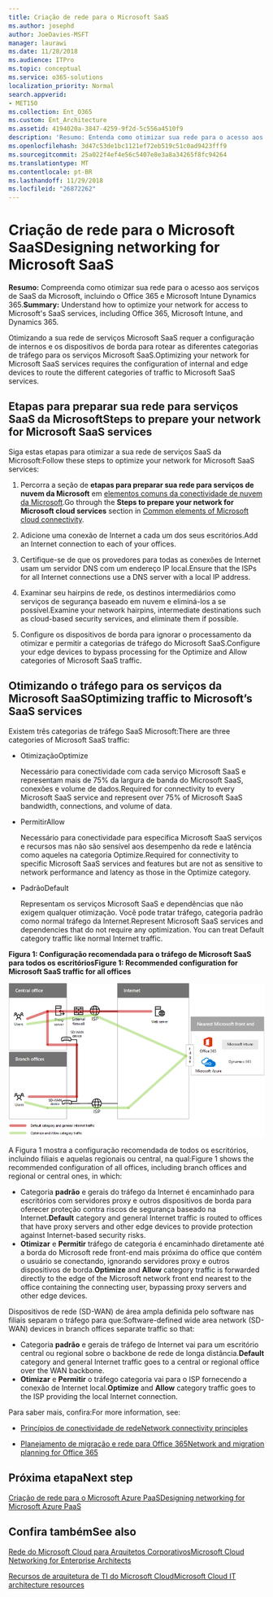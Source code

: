 ```yaml
---
title: Criação de rede para o Microsoft SaaS
ms.author: josephd
author: JoeDavies-MSFT
manager: laurawi
ms.date: 11/28/2018
ms.audience: ITPro
ms.topic: conceptual
ms.service: o365-solutions
localization_priority: Normal
search.appverid:
- MET150
ms.collection: Ent_O365
ms.custom: Ent_Architecture
ms.assetid: 4194020a-3847-4259-9f2d-5c556a4510f9
description: 'Resumo: Entenda como otimizar sua rede para o acesso aos serviços de SaaS da Microsoft, incluindo o Office 365 e Microsoft Intune Dynamics 365.'
ms.openlocfilehash: 3d47c53de1bc1121ef72eb519c51c0ad9423fff9
ms.sourcegitcommit: 25a022f4ef4e56c5407e8e3a8a34265f8fc94264
ms.translationtype: MT
ms.contentlocale: pt-BR
ms.lasthandoff: 11/29/2018
ms.locfileid: "26872262"
---
```

# <a name="designing-networking-for-microsoft-saas"></a><span data-ttu-id="8bfa2-103">Criação de rede para o Microsoft SaaS</span><span class="sxs-lookup"><span data-stu-id="8bfa2-103">Designing networking for Microsoft SaaS</span></span>

 <span data-ttu-id="8bfa2-104">**Resumo:** Compreenda como otimizar sua rede para o acesso aos serviços de SaaS da Microsoft, incluindo o Office 365 e Microsoft Intune Dynamics 365.</span><span class="sxs-lookup"><span data-stu-id="8bfa2-104">**Summary:** Understand how to optimize your network for access to Microsoft's SaaS services, including Office 365, Microsoft Intune, and Dynamics 365.</span></span>
  
<span data-ttu-id="8bfa2-105">Otimizando a sua rede de serviços Microsoft SaaS requer a configuração de internos e os dispositivos de borda para rotear as diferentes categorias de tráfego para os serviços Microsoft SaaS.</span><span class="sxs-lookup"><span data-stu-id="8bfa2-105">Optimizing your network for Microsoft SaaS services requires the configuration of internal and edge devices to route the different categories of traffic to Microsoft SaaS services.</span></span>
  
## <a name="steps-to-prepare-your-network-for-microsoft-saas-services"></a><span data-ttu-id="8bfa2-106">Etapas para preparar sua rede para serviços SaaS da Microsoft</span><span class="sxs-lookup"><span data-stu-id="8bfa2-106">Steps to prepare your network for Microsoft SaaS services</span></span>

<span data-ttu-id="8bfa2-107">Siga estas etapas para otimizar a sua rede de serviços SaaS da Microsoft:</span><span class="sxs-lookup"><span data-stu-id="8bfa2-107">Follow these steps to optimize your network for Microsoft SaaS services:</span></span>
  
1. <span data-ttu-id="8bfa2-108">Percorra a seção de **etapas para preparar sua rede para serviços de nuvem da Microsoft** em [elementos comuns da conectividade de nuvem da Microsoft](common-elements-of-microsoft-cloud-connectivity.md).</span><span class="sxs-lookup"><span data-stu-id="8bfa2-108">Go through the **Steps to prepare your network for Microsoft cloud services** section in [Common elements of Microsoft cloud connectivity](common-elements-of-microsoft-cloud-connectivity.md).</span></span>
    
2. <span data-ttu-id="8bfa2-109">Adicione uma conexão de Internet a cada um dos seus escritórios.</span><span class="sxs-lookup"><span data-stu-id="8bfa2-109">Add an Internet connection to each of your offices.</span></span>
    
3. <span data-ttu-id="8bfa2-110">Certifique-se de que os provedores para todas as conexões de Internet usam um servidor DNS com um endereço IP local.</span><span class="sxs-lookup"><span data-stu-id="8bfa2-110">Ensure that the ISPs for all Internet connections use a DNS server with a local IP address.</span></span>
    
4. <span data-ttu-id="8bfa2-111">Examinar seu hairpins de rede, os destinos intermediários como serviços de segurança baseado em nuvem e eliminá-los a se possível.</span><span class="sxs-lookup"><span data-stu-id="8bfa2-111">Examine your network hairpins, intermediate destinations such as cloud-based security services, and eliminate them if possible.</span></span>
    
5. <span data-ttu-id="8bfa2-112">Configure os dispositivos de borda para ignorar o processamento da otimizar e permitir a categorias de tráfego do Microsoft SaaS.</span><span class="sxs-lookup"><span data-stu-id="8bfa2-112">Configure your edge devices to bypass processing for the Optimize and Allow categories of Microsoft SaaS traffic.</span></span>

## <a name="optimizing-traffic-to-microsofts-saas-services"></a><span data-ttu-id="8bfa2-113">Otimizando o tráfego para os serviços da Microsoft SaaS</span><span class="sxs-lookup"><span data-stu-id="8bfa2-113">Optimizing traffic to Microsoft’s SaaS services</span></span>    

<span data-ttu-id="8bfa2-114">Existem três categorias de tráfego SaaS Microsoft:</span><span class="sxs-lookup"><span data-stu-id="8bfa2-114">There are three categories of Microsoft SaaS traffic:</span></span>

- <span data-ttu-id="8bfa2-115">Otimização</span><span class="sxs-lookup"><span data-stu-id="8bfa2-115">Optimize</span></span>

  <span data-ttu-id="8bfa2-116">Necessário para conectividade com cada serviço Microsoft SaaS e representam mais de 75% da largura de banda do Microsoft SaaS, conexões e volume de dados.</span><span class="sxs-lookup"><span data-stu-id="8bfa2-116">Required for connectivity to every Microsoft SaaS service and represent over 75% of Microsoft SaaS bandwidth, connections, and volume of data.</span></span>

- <span data-ttu-id="8bfa2-117">Permitir</span><span class="sxs-lookup"><span data-stu-id="8bfa2-117">Allow</span></span>

  <span data-ttu-id="8bfa2-118">Necessário para conectividade para específica Microsoft SaaS serviços e recursos mas não são sensível aos desempenho da rede e latência como aqueles na categoria Optimize.</span><span class="sxs-lookup"><span data-stu-id="8bfa2-118">Required for connectivity to specific Microsoft SaaS services and features but are not as sensitive to network performance and latency as those in the Optimize category.</span></span>

- <span data-ttu-id="8bfa2-119">Padrão</span><span class="sxs-lookup"><span data-stu-id="8bfa2-119">Default</span></span>

  <span data-ttu-id="8bfa2-p101">Representam os serviços Microsoft SaaS e dependências que não exigem qualquer otimização. Você pode tratar tráfego, categoria padrão como normal tráfego da Internet.</span><span class="sxs-lookup"><span data-stu-id="8bfa2-p101">Represent Microsoft SaaS services and dependencies that do not require any optimization. You can treat Default category traffic like normal Internet traffic.</span></span>


<span data-ttu-id="8bfa2-122">**Figura 1: Configuração recomendada para o tráfego de Microsoft SaaS para todos os escritórios**</span><span class="sxs-lookup"><span data-stu-id="8bfa2-122">**Figure 1: Recommended configuration for Microsoft SaaS traffic for all offices**</span></span>

![Figura 1: Configuração recomendada para o tráfego de Microsoft SaaS para todos os escritórios](media/Network-Poster/SaaS1.png)

<span data-ttu-id="8bfa2-124">A Figura 1 mostra a configuração recomendada de todos os escritórios, incluindo filiais e aquelas regionais ou central, na qual:</span><span class="sxs-lookup"><span data-stu-id="8bfa2-124">Figure 1 shows the recommended configuration of all offices, including branch offices and regional or central ones, in which:</span></span>

- <span data-ttu-id="8bfa2-125">Categoria **padrão** e gerais do tráfego da Internet é encaminhado para escritórios com servidores proxy e outros dispositivos de borda para oferecer proteção contra riscos de segurança baseado na Internet.</span><span class="sxs-lookup"><span data-stu-id="8bfa2-125">**Default** category and general Internet traffic is routed to offices that have proxy servers and other edge devices to provide protection against Internet-based security risks.</span></span>
- <span data-ttu-id="8bfa2-126">**Otimizar** e **Permitir** tráfego de categoria é encaminhado diretamente até a borda do Microsoft rede front-end mais próxima do office que contém o usuário se conectando, ignorando servidores proxy e outros dispositivos de borda.</span><span class="sxs-lookup"><span data-stu-id="8bfa2-126">**Optimize** and **Allow** category traffic is forwarded directly to the edge of the Microsoft network front end nearest to the office containing the connecting user, bypassing proxy servers and other edge devices.</span></span>

<span data-ttu-id="8bfa2-127">Dispositivos de rede (SD-WAN) de área ampla definida pelo software nas filiais separam o tráfego para que:</span><span class="sxs-lookup"><span data-stu-id="8bfa2-127">Software-defined wide area network (SD-WAN) devices in branch offices separate traffic so that:</span></span> 

- <span data-ttu-id="8bfa2-128">Categoria **padrão** e gerais de tráfego de Internet vai para um escritório central ou regional sobre o backbone de rede de longa distância.</span><span class="sxs-lookup"><span data-stu-id="8bfa2-128">**Default** category and general Internet traffic goes to a central or regional office over the WAN backbone.</span></span> 
- <span data-ttu-id="8bfa2-129">**Otimizar** e **Permitir** o tráfego categoria vai para o ISP fornecendo a conexão de Internet local.</span><span class="sxs-lookup"><span data-stu-id="8bfa2-129">**Optimize** and **Allow** category traffic goes to the ISP providing the local Internet connection.</span></span>
  
<span data-ttu-id="8bfa2-130">Para saber mais, confira:</span><span class="sxs-lookup"><span data-stu-id="8bfa2-130">For more information, see:</span></span>
  
- [<span data-ttu-id="8bfa2-131">Princípios de conectividade de rede</span><span class="sxs-lookup"><span data-stu-id="8bfa2-131">Network connectivity principles</span></span>](https://aka.ms/expressrouteoffice365)

- [<span data-ttu-id="8bfa2-132">Planejamento de migração e rede para Office 365</span><span class="sxs-lookup"><span data-stu-id="8bfa2-132">Network and migration planning for Office 365</span></span>](https://aka.ms/tune)
    
## <a name="next-step"></a><span data-ttu-id="8bfa2-133">Próxima etapa</span><span class="sxs-lookup"><span data-stu-id="8bfa2-133">Next step</span></span>

[<span data-ttu-id="8bfa2-134">Criação de rede para o Microsoft Azure PaaS</span><span class="sxs-lookup"><span data-stu-id="8bfa2-134">Designing networking for Microsoft Azure PaaS</span></span>](designing-networking-for-microsoft-azure-paas.md)
    
## <a name="see-also"></a><span data-ttu-id="8bfa2-135">Confira também</span><span class="sxs-lookup"><span data-stu-id="8bfa2-135">See also</span></span>

[<span data-ttu-id="8bfa2-136">Rede do Microsoft Cloud para Arquitetos Corporativos</span><span class="sxs-lookup"><span data-stu-id="8bfa2-136">Microsoft Cloud Networking for Enterprise Architects</span></span>](microsoft-cloud-networking-for-enterprise-architects.md)
  
[<span data-ttu-id="8bfa2-137">Recursos de arquitetura de TI do Microsoft Cloud</span><span class="sxs-lookup"><span data-stu-id="8bfa2-137">Microsoft Cloud IT architecture resources</span></span>](microsoft-cloud-it-architecture-resources.md)

